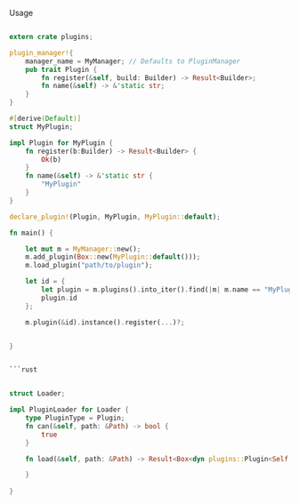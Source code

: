 
Usage
```rust

extern crate plugins;

plugin_manager!{
    manager_name = MyManager; // Defaults to PluginManager
    pub trait Plugin {
        fn register(&self, build: Builder) -> Result<Builder>;
        fn name(&self) -> &'static str;
    }
}

#[derive(Default)]
struct MyPlugin;

impl Plugin for MyPlugin {
    fn register(b:Builder) -> Result<Builder> {
        Ok(b)
    }
    fn name(&self) -> &'static str {
        "MyPlugin"
    }
}

declare_plugin!(Plugin, MyPlugin, MyPlugin::default);

fn main() {

    let mut m = MyManager::new();
    m.add_plugin(Box::new(MyPlugin::default()));
    m.load_plugin("path/to/plugin");

    let id = {
        let plugin = m.plugins().into_iter().find(|m| m.name == "MyPlugin");
        plugin.id
    };

    m.plugin(&id).instance().register(...)?;


}


```rust


struct Loader;

impl PluginLoader for Loader {
    type PluginType = Plugin;
    fn can(&self, path: &Path) -> bool {
        true
    }

    fn load(&self, path: &Path) -> Result<Box<dyn plugins::Plugin<Self::Item>>> {

    }
    
}


```